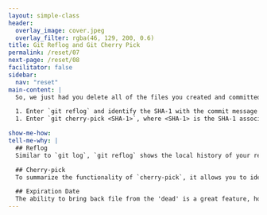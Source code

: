 ```yaml
---
layout: simple-class
header:
  overlay_image: cover.jpeg
  overlay_filter: rgba(46, 129, 200, 0.6)
title: Git Reflog and Git Cherry Pick
permalink: /reset/07
next-page: /reset/08
facilitator: false
sidebar:
  nav: "reset"
main-content: |
  So, we just had you delete all of the files you created and committed! However, we can bring them back using two commands, `git reflog` and `git cherry-pick`.

  1. Enter `git reflog` and identify the SHA-1 with the commit message `Add files 02 03 and 04`.
  1. Enter `git cherry-pick <SHA-1>`, where <SHA-1> is the SHA-1 associated with the commit `Add files 02 03 04`.

show-me-how:
tell-me-why: |
  ## Reflog
  Similar to `git log`, `git reflog` shows the local history of your repository by identifying when branches and other references were updated and can be used to alter the history of your project. Keep in mind, the contents of your `reflog` isn't pushed to the remote, so, it can't be used by other collaborators.

  ## Cherry-pick
  To summarize the functionality of `cherry-pick`, it allows you to identify a specific change within your project and apply a new commit with it. For instance, after we used `git reset --hard` we can use a combination of `git reflog` and `git cherry-pick` to go back in our repository's history and re-commit the files we just deleted!

  ## Expiration Date
  The ability to bring back file from the 'dead' is a great feature, however, there is a time constraint when using `git reflog`. Commits that are 'reachable' or exist on a branch that hasn't been deleted will be displayed for 90 days. Commits that are 'unreachable' or exist on a branch that no longer exists, will be displayed for 30 days.  
---
```

